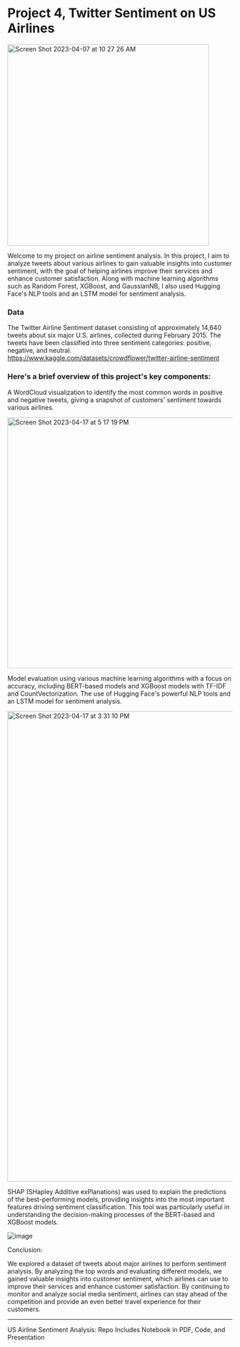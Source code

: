 # Project 4, Twitter Sentiment on US Airlines

<img width="451" alt="Screen Shot 2023-04-07 at 10 27 26 AM" src="https://user-images.githubusercontent.com/44559346/230625618-13316618-fcf1-4b9b-b59d-83103c447bd0.png">


Welcome to my project on airline sentiment analysis. In this project, I aim to analyze tweets about various airlines to gain valuable insights into customer sentiment, with the goal of helping airlines improve their services and enhance customer satisfaction. Along with machine learning algorithms such as Random Forest, XGBoost, and GaussianNB, I also used Hugging Face's  NLP tools and an LSTM model for sentiment analysis. 

### Data

The Twitter Airline Sentiment dataset consisting of approximately 14,640 tweets about six major U.S. airlines, collected during February 2015. The tweets have been classified into three sentiment categories: positive, negative, and neutral. https://www.kaggle.com/datasets/crowdflower/twitter-airline-sentiment

### Here's a brief overview of this project's key components:

A WordCloud visualization to identify the most common words in positive and negative tweets, giving a snapshot of customers' sentiment towards various airlines.


<img width="562" alt="Screen Shot 2023-04-17 at 5 17 19 PM" src="https://user-images.githubusercontent.com/44559346/232613039-6b32f2a7-fb77-42e4-9f8a-a07ef01ae973.png">


Model evaluation using various machine learning algorithms with a focus on accuracy, including BERT-based models and XGBoost models with TF-IDF and CountVectorization. The use of Hugging Face's powerful NLP tools and an LSTM model for sentiment analysis.


<img width="1054" alt="Screen Shot 2023-04-17 at 3 31 10 PM" src="https://user-images.githubusercontent.com/44559346/232613132-d93daec7-875c-4269-b55f-45e9926edaa2.png">


SHAP (SHapley Additive exPlanations) was used to explain the predictions of the best-performing models, providing insights into the most important features driving sentiment classification. This tool was particularly useful in understanding the decision-making processes of the BERT-based and XGBoost models.

![image](https://user-images.githubusercontent.com/44559346/232613784-be638bdf-8e47-466c-8540-9dbc69de9982.png)

Conclusion:

We explored a dataset of tweets about major airlines to perform sentiment analysis. By analyzing the top words and evaluating different models, we gained valuable insights into customer sentiment, which airlines can use to improve their services and enhance customer satisfaction. By continuing to monitor and analyze social media sentiment, airlines can stay ahead of the competition and provide an even better travel experience for their customers.

**************

US Airline Sentiment Analysis: Repo Includes Notebook in PDF, Code, and Presentation
